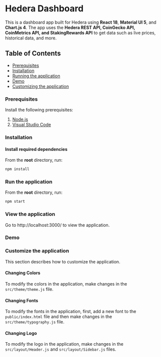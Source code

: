 # Hedera Dashboard

This is a dashboard app built for Hedera using **React 18**, **Material UI 5**, and **Chart.js 4**. The app uses the **Hedera REST API, CoinGecko API, CoinMetrics API, and StakingRewards API** to get data such as live prices, historical data, and more.

## Table of Contents

- [Prerequisites](#prerequisites)
- [Installation](#installation)
- [Running the application](#run-the-application)
- [Demo](#demo)
- [Customizing the application](#customize-the-application)

### Prerequisites

Install the following prerequisites:

1. [Node.js](https://nodejs.org/en/)
2. [Visual Studio Code](https://code.visualstudio.com/download)

### Installation

#### Install required dependencies

From the **root** directory, run:

```bash
npm install
```

### Run the application

From the **root** directory, run:

```bash
npm start
```

### View the application

Go to http://localhost:3000/ to view the application.

### Demo

### Customize the application

This section describes how to customize the application.

#### Changing Colors

To modify the colors in the application, make changes in the `src/theme/theme.js` file.

#### Changing Fonts

To modify the fonts in the application, first, add a new font to the `public/index.html` file and then make changes in the `src/theme/typography.js` file.

#### Changing Logo

To modify the logo in the application, make changes in the `src/layout/Header.js` and `src/layout/Sidebar.js` files.
